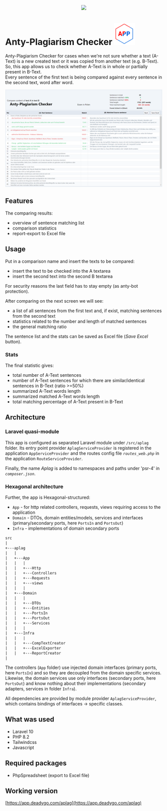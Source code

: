 <p align="center"><a href="https://laravel.com" target="_blank"><img src="https://raw.githubusercontent.com/laravel/art/master/logo-lockup/5%20SVG/2%20CMYK/1%20Full%20Color/laravel-logolockup-cmyk-red.svg" width="400"></a></p>



# Anty-Plagiarism Checker <img src="_docs/App.png" height="70"/>

Anty-Plagiarism Checker for cases when we're not sure whether a text (A-Text) is a new created text or it was copied from another text (e.g. B-Text).
So, this app allows us to check whether A-Text is in whole or partially present in B-Text.<br/>
Every sentence of the first text is being compared against every sentence in the second text, word after word.

<img src="_docs/aplag.png" width="960">

## Features
The comparing results:
- overview of sentence matching list
- comparison statistics
- report-export to Excel file

## Usage
Put in a comparison name and insert the texts to be compared:
- insert the text to be checked into the A textarea
- insert the second text into the second B textarea

For security reasons the last field has to stay empty (as anty-bot protection).

After comparing on the next screen we will see:
- a list of all sentences from the first text and, if exist, matching sentences from the second text
- statistics related to the number and length of matched sentences
- the general matching ratio

The sentence list and the stats can be saved as Excel file (_Save Excel_ button).

### Stats
 The final statistic gives:
- total number of A-Text sentences
- number of A-Text sentences for which there are similar/identical sentences in B-Text (ratio >=50%)
- summarized A-Text words length
- summarized matched A-Text words length
- total matching percentage of A-Text present in B-Text

## Architecture
### Laravel quasi-module
This app is configured as separated Laravel module under `/src/aplag` folder. Its entry point provider `AplagServiceProvider` is registered in the application `AppServiceProvider` and the routes config file _`routes_web.php`_ in the application `RouteServiceProvider`.

Finally, the name _Aplag_ is added to namespaces and paths under 'psr-4' in _`composer.json`_.

### Hexagonal architecture
Further, the app is Hexagonal-structured:
- `App` - for http related controllers, requests, views requiring access to the application
- `Domain` - DTOs, domain entities/models, services and interfaces (primary/secondary ports, here `PortsIn` and `PortsOut`)
- `Infra` - implementations of domain secondary ports
```
src
|
+---aplag
|   |
|   +---App
|   |   |
|   |   +---Http
|   |   +---Controllers
|   |   +---Requests
|   |   +---views
|   |   |
|   +---Domain
|   |   |
|   |   +---DTOs
|   |   +---Entities
|   |   +---PortsIn
|   |   +---PortsOut
|   |   +---Services
|   |   |
|   +---Infra
|   |   |
|   |   +---CompTextCreator
|   |   +---ExcelExporter
|   |   +---ReportCreator
|
```
The controllers (`App` folder) use injected domain interfaces (primary ports, here `PortsIn`) and so they are decoupled from the domain specific services.
Likewise, the domain services use only interfaces (secondary ports, here `PortsOut`) and know nothing about their implementations (secondary adapters, services in folder `Infra`).

All dependencies are provided by module provider `AplagServiceProvider`, which contains bindings of interfaces -> specific classes.

## What was used
- Laravel 10
- PHP 8.2
- Tailwindcss
- Javascript

## Required packages
- PhpSpreadsheet (export to Excel file)

## Working version
[https://app.deadygo.com/aplag](https://app.deadygo.com/aplag)
